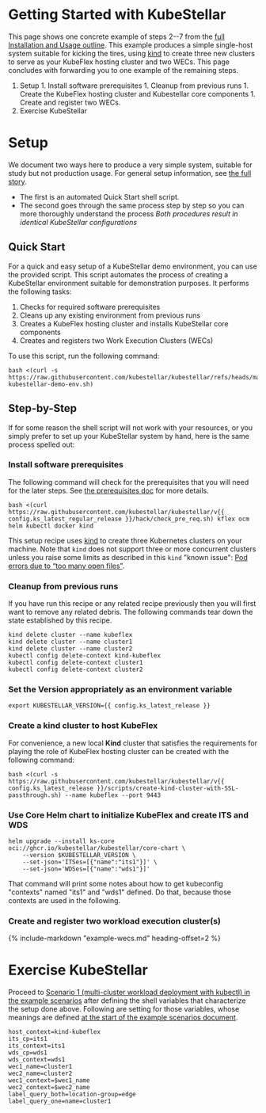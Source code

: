 # Getting Started with KubeStellar

This page shows one concrete example of steps 2--7 from the [full Installation and Usage outline](user-guide-intro.md#the-full-story). This example produces a simple single-host system suitable for kicking the tires, using [kind](https://kind.sigs.k8s.io/) to create three new clusters to serve as your KubeFlex hosting cluster and two WECs. This page concludes with forwarding you to one example of the remaining steps.

  1. Setup
    1. Install software prerequisites
    1. Cleanup from previous runs
    1. Create the KubeFlex hosting cluster and Kubestellar core components
    1. Create and register two WECs.
  1. Exercise KubeStellar

# Setup

We document two ways here to produce a very simple system, suitable for study but not production usage. For general setup information, see [the full story](user-guide-intro.md#the-full-story).
- The first is an automated Quick Start shell script.
- The second goes through the same process step by step so you can more thoroughly understand the process
_Both procedures result in identical KubeStellar configurations_

## Quick Start

For a quick and easy setup of a KubeStellar demo environment, you can use the provided script. This script automates the process of creating a KubeStellar environment suitable for demonstration purposes. It performs the following tasks:

1. Checks for required software prerequisites
2. Cleans up any existing environment from previous runs
3. Creates a KubeFlex hosting cluster and installs KubeStellar core components
4. Creates and registers two Work Execution Clusters (WECs)

To use this script, run the following command:
```shell 
bash <(curl -s https://raw.githubusercontent.com/kubestellar/kubestellar/refs/heads/main/scripts/create-kubestellar-demo-env.sh)
```
## Step-by-Step

If for some reason the shell script will not work with your resources, or you simply prefer to set up your KubeStellar system by hand, here is the same process spelled out:

### Install software prerequisites

The following command will check for the prerequisites that you will need for the later steps. See [the prerequisites doc](pre-reqs.md) for more details.

```shell
bash <(curl https://raw.githubusercontent.com/kubestellar/kubestellar/v{{ config.ks_latest_regular_release }}/hack/check_pre_req.sh) kflex ocm helm kubectl docker kind
```

This setup recipe uses [kind](https://kind.sigs.k8s.io/) to create three Kubernetes clusters on your machine.
Note that `kind` does not support three or more concurrent clusters unless you raise some limits as described in this `kind` "known issue": [Pod errors due to “too many open files”](https://kind.sigs.k8s.io/docs/user/known-issues/#pod-errors-due-to-too-many-open-files).

### Cleanup from previous runs

If you have run this recipe or any related recipe previously then
you will first want to remove any related debris. The following
commands tear down the state established by this recipe.

```shell
kind delete cluster --name kubeflex
kind delete cluster --name cluster1
kind delete cluster --name cluster2
kubectl config delete-context kind-kubeflex
kubectl config delete-context cluster1
kubectl config delete-context cluster2
```

### Set the Version appropriately as an environment variable

```shell
export KUBESTELLAR_VERSION={{ config.ks_latest_release }}
```

### Create a kind cluster to host KubeFlex

For convenience, a new local **Kind** cluster that satisfies the requirements for playing the role of KubeFlex hosting cluster can be created with the following command:

```shell
bash <(curl -s https://raw.githubusercontent.com/kubestellar/kubestellar/v{{ config.ks_latest_release }}/scripts/create-kind-cluster-with-SSL-passthrough.sh) --name kubeflex --port 9443
```

### Use Core Helm chart to initialize KubeFlex and create ITS and WDS

```shell
helm upgrade --install ks-core oci://ghcr.io/kubestellar/kubestellar/core-chart \
    --version $KUBESTELLAR_VERSION \
    --set-json='ITSes=[{"name":"its1"}]' \
    --set-json='WDSes=[{"name":"wds1"}]'
```

That command will print some notes about how to get kubeconfig "contexts" named "its1" and "wds1" defined. Do that, because those contexts are used in the following.

### Create and register two workload execution cluster(s)

 {%
    include-markdown "example-wecs.md"
    heading-offset=2
 %}

# Exercise KubeStellar

Proceed to [Scenario 1 (multi-cluster workload deployment with kubectl) in the example scenarios](example-scenarios.md#scenario-1-multi-cluster-workload-deployment-with-kubectl) after defining the shell variables that characterize the setup done above. Following are setting for those variables, whose meanings are defined [at the start of the example scenarios document](example-scenarios.md#assumptions-and-variables).

```shell
host_context=kind-kubeflex
its_cp=its1
its_context=its1
wds_cp=wds1
wds_context=wds1
wec1_name=cluster1
wec2_name=cluster2
wec1_context=$wec1_name
wec2_context=$wec2_name
label_query_both=location-group=edge
label_query_one=name=cluster1
```
